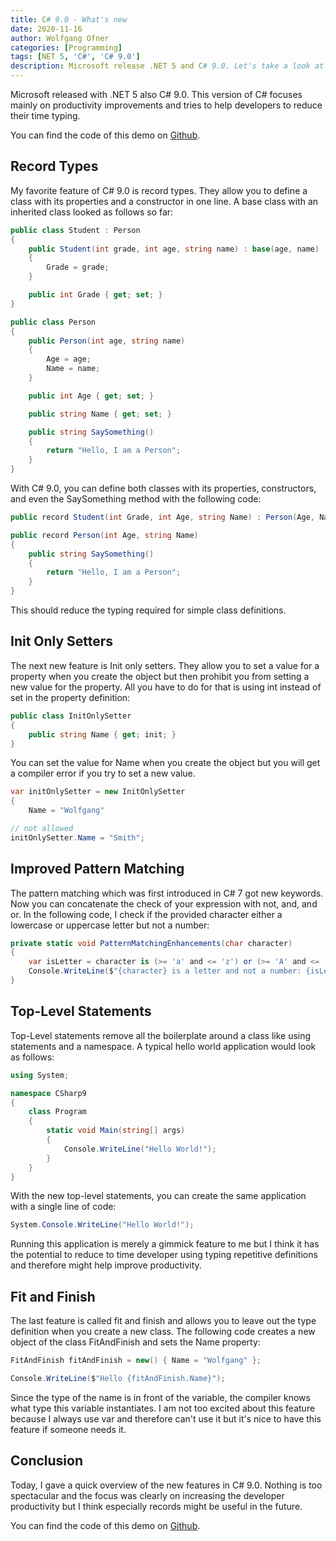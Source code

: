 ```yaml
---
title: C# 9.0 - What's new
date: 2020-11-16
author: Wolfgang Ofner
categories: [Programming]
tags: [NET 5, 'C#', 'C# 9.0']
description: Microsoft release .NET 5 and C# 9.0. Let's take a look at some cool new features of the new language version.
---
```


Microsoft released with .NET 5 also C# 9.0. This version of C# focuses mainly on productivity improvements and tries to help developers to reduce their time typing.

You can find the code of this demo on [Github](https://github.com/WolfgangOfner/CSharp-9.0).

## Record Types

My favorite feature of C# 9.0 is record types. They allow you to define a class with its properties and a constructor in one line. A base class with an inherited class looked as follows so far:

```csharp
public class Student : Person
{
    public Student(int grade, int age, string name) : base(age, name)
    {
        Grade = grade;
    }

    public int Grade { get; set; }
}

public class Person
{
    public Person(int age, string name)
    {
        Age = age;
        Name = name;
    }

    public int Age { get; set; }

    public string Name { get; set; }

    public string SaySomething()
    {
        return "Hello, I am a Person";
    }
}
```

With C# 9.0, you can define both classes with its properties, constructors, and even the SaySomething method with the following code:

```csharp
public record Student(int Grade, int Age, string Name) : Person(Age, Name);

public record Person(int Age, string Name)
{
    public string SaySomething()
    {
        return "Hello, I am a Person";
    }
}
```

This should reduce the typing required for simple class definitions.

## Init Only Setters

The next new feature is Init only setters. They allow you to set a value for a property when you create the object but then prohibit you from setting a new value for the property. All you have to do for that is using int instead of set in the property definition:

```csharp
public class InitOnlySetter
{
    public string Name { get; init; }
}
```

You can set the value for Name when you create the object but you will get a compiler error if you try to set a new value.

```csharp
var initOnlySetter = new InitOnlySetter
{
    Name = "Wolfgang"

// not allowed
initOnlySetter.Name = "Smith";
```

## Improved Pattern Matching
The pattern matching which was first introduced in C# 7 got new keywords. Now you can concatenate the check of your expression with not, and, and or. In the following code, I check if the provided character either a lowercase or uppercase letter but not a number:

```csharp
private static void PatternMatchingEnhancements(char character)
{
    var isLetter = character is (>= 'a' and <= 'z') or (>= 'A' and <= 'Z') and not (>= '0' and <= '9');
    Console.WriteLine($"{character} is a letter and not a number: {isLetter}");
}
```

## Top-Level Statements

Top-Level statements remove all the boilerplate around a class like using statements and a namespace. A typical hello world application would look as follows:

```csharp
using System;

namespace CSharp9
{
    class Program
    {
        static void Main(string[] args)
        {
            Console.WriteLine("Hello World!");
        }
    }
}
```

With the new top-level statements, you can create the same application with a single line of code:

```csharp
System.Console.WriteLine("Hello World!");
```

Running this application is merely a gimmick feature to me but I think it has the potential to reduce to time developer using typing repetitive definitions and therefore might help improve productivity.

## Fit and Finish

The last feature is called fit and finish and allows you to leave out the type definition when you create a new class. The following code creates a new object of the class FitAndFinish and sets the Name property:

```csharp
FitAndFinish fitAndFinish = new() { Name = "Wolfgang" };

Console.WriteLine($"Hello {fitAndFinish.Name}");
```

Since the type of the name is in front of the variable, the compiler knows what type this variable instantiates. I am not too excited about this feature because I always use var and therefore can't use it but it's nice to have this feature if someone needs it.

## Conclusion

Today, I gave a quick overview of the new features in C# 9.0. Nothing is too spectacular and the focus was clearly on increasing the developer productivity but I think especially records might be useful in the future.

You can find the code of this demo on [Github](https://github.com/WolfgangOfner/CSharp-9.0).